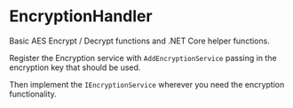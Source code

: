 # EncryptionHandler
Basic AES Encrypt / Decrypt functions and .NET Core helper functions.

Register the Encryption service with `AddEncryptionService` passing in the encryption key that should be used.

Then implement the `IEncryptionService` wherever you need the encryption functionality.
